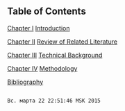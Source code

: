 Table of Contents 
-----------------
[Chapter I](#chapter1)
	[Introduction](#introduction)
	
[Chapter II](#chapterII)
	[Review of Related Literature](#reviewofrelatedliterature)
	
[Chapter III](#chapterIII)
	[Technical Background](#technicalbackground)
	
[Chapter IV](#chapterIV)
	[Methodology](#methodology)
	
[Bibliography](#bibliography)

                                                                                                                                             Вс. марта 22 22:51:46 MSK 2015



